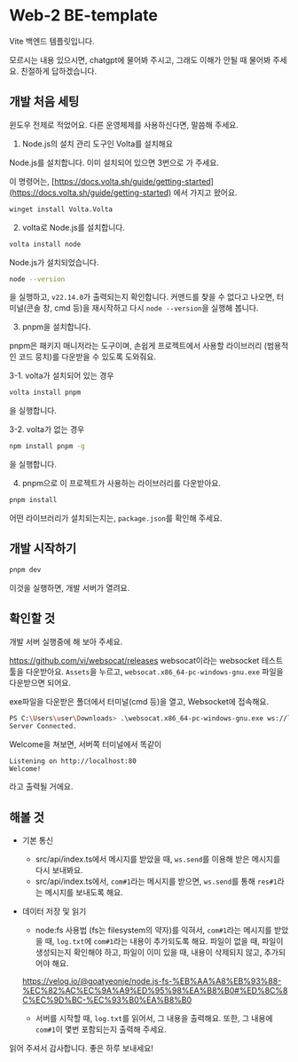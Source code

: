 # Web-2 BE-template

Vite 백엔드 템플릿입니다.

모르시는 내용 있으시면, chatgpt에 물어봐 주시고, 그래도 이해가 안될 때 물어봐 주세요. 친절하게 답하겠습니다.

## 개발 처음 세팅

윈도우 전제로 적었어요.
다른 운영체제를 사용하신다면, 말씀해 주세요.

1. Node.js의 설치 관리 도구인 Volta를 설치해요

Node.js를 설치합니다.
이미 설치되어 있으면 3번으로 가 주세요.

이 명령어는, [https://docs.volta.sh/guide/getting-started](https://docs.volta.sh/guide/getting-started) 에서 가지고 왔어요.

```sh
winget install Volta.Volta
```

2. volta로 Node.js를 설치합니다.

```sh
volta install node
```

Node.js가 설치되었습니다.

```sh
node --version
```

을 실행하고,
`v22.14.0`가 출력되는지 확인합니다.
커맨드를 찾을 수 없다고 나오면, 터미널(콘솔 창, cmd 등)을 재시작하고 다시 `node --version`을 실행해 봅니다.

3. pnpm을 설치합니다.

pnpm은 패키지 매니저라는 도구이며, 손쉽게 프로젝트에서 사용할 라이브러리 (범용적인 코드 뭉치)를 다운받을 수 있도록 도와줘요.

3-1. volta가 설치되어 있는 경우

```sh
volta install pnpm
```

을 실행합니다.

3-2. volta가 없는 경우

```sh
npm install pnpm -g
```

을 실행합니다.

4. pnpm으로 이 프로젝트가 사용하는 라이브러리를 다운받아요.

```sh
pnpm install
```

어떤 라이브러리가 설치되는지는, `package.json`를 확인해 주세요.

## 개발 시작하기


```sh
pnpm dev
```

이것을 실행하면, 개발 서버가 열려요.

## 확인할 것

개발 서버 실행중에 해 보아 주세요.

https://github.com/vi/websocat/releases
websocat이라는 websocket 테스트 툴을 다운받아요.
`Assets`을 누르고, `websocat.x86_64-pc-windows-gnu.exe` 파일을 다운받으면 되어요.

exe파일을 다운받은 폴더에서 터미널(cmd 등)을 열고, Websocket에 접속해요.
```sh
PS C:\Users\user\Downloads> .\websocat.x86_64-pc-windows-gnu.exe ws://localhost:80/api/v1
Server Connected.
```

Welcome을 쳐보면, 서버쪽 터미널에서 똑같이 

```
Listening on http://localhost:80
Welcome!

```
라고 출력될 거에요.

## 해볼 것

- 기본 통신
  - src/api/index.ts에서 메시지를 받았을 때, `ws.send`를 이용해 받은 메시지를 다시 보내봐요.
  - src/api/index.ts에서, `com#1`라는 메시지를 받으면, `ws.send`를 통해 `res#1`라는 메시지를 보내도록 해요.

- 데이터 저장 및 읽기
  - node:fs 사용법 (fs는 filesystem의 약자)를 익혀서, `com#1`라는 메시지를 받았을 때, `log.txt`에 `com#1`라는 내용이 추가되도록 해요.
    파일이 없을 때, 파일이 생성되는지 확인해야 하고, 파일이 이미 있을 때, 내용이 삭제되지 않고, 추가되어야 해요.

  https://velog.io/@goatyeonje/node.js-fs-%EB%AA%A8%EB%93%88-%EC%82%AC%EC%9A%A9%ED%95%98%EA%B8%B0#%ED%8C%8C%EC%9D%BC-%EC%93%B0%EA%B8%B0

  - 서버를 시작할 때, `log.txt`를 읽어서, 그 내용을 출력해요. 또한, 그 내용에 `com#1`이 몇번 포함되는지 출력해 주세요.

읽어 주셔서 감사합니다. 좋은 하루 보내세요!